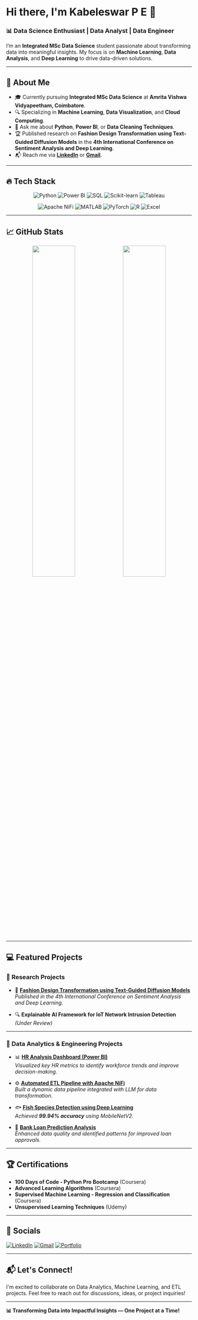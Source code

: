 # Hi there, I'm Kabeleswar P E 👋
### 📊 Data Science Enthusiast | Data Analyst | Data Engineer 

I’m an **Integrated MSc Data Science** student passionate about transforming data into meaningful insights. My focus is on **Machine Learning**, **Data Analysis**, and **Deep Learning** to drive data-driven solutions.

---

## 🌟 About Me
- 🎓 Currently pursuing **Integrated MSc Data Science** at **Amrita Vishwa Vidyapeetham, Coimbatore**.
- 🔍 Specializing in **Machine Learning**, **Data Visualization**, and **Cloud Computing**.
- 💬 Ask me about **Python**, **Power BI**, or **Data Cleaning Techniques**.
- 🏆 Published research on **Fashion Design Transformation using Text-Guided Diffusion Models** in the **4th International Conference on Sentiment Analysis and Deep Learning**.
- 📬 Reach me via [**LinkedIn**](https://www.linkedin.com/in/your-profile/) or [**Gmail**](mailto:your.email@gmail.com).

---

## 🔥 Tech Stack
<div align="center">

![Python](https://img.shields.io/badge/Python-3776AB?style=for-the-badge&logo=python&logoColor=white)
![Power BI](https://img.shields.io/badge/Power_BI-F2C811?style=for-the-badge&logo=powerbi&logoColor=black)
![SQL](https://img.shields.io/badge/SQL-4479A1?style=for-the-badge&logo=postgresql&logoColor=white)
![Scikit-learn](https://img.shields.io/badge/Scikit--learn-F7931E?style=for-the-badge&logo=scikit-learn&logoColor=white)
![Tableau](https://img.shields.io/badge/Tableau-E97627?style=for-the-badge&logo=tableau&logoColor=white)

![Apache NiFi](https://img.shields.io/badge/Apache%20NiFi-003545?style=for-the-badge&logo=apache&logoColor=white)
![MATLAB](https://img.shields.io/badge/MATLAB-0076A8?style=for-the-badge&logo=mathworks&logoColor=white)
![PyTorch](https://img.shields.io/badge/PyTorch-EE4C2C?style=for-the-badge&logo=pytorch&logoColor=white)
![R](https://img.shields.io/badge/R-276DC3?style=for-the-badge&logo=r&logoColor=white)
![Excel](https://img.shields.io/badge/Excel-217346?style=for-the-badge&logo=microsoft-excel&logoColor=white)

</div>

---

## 📈 GitHub Stats
<p align="center">
  <img width="48%" src="https://github-readme-stats.vercel.app/api?username=KB1629&show_icons=true&theme=dark" />
  <img width="48%" src="https://github-readme-streak-stats.herokuapp.com/?user=KB1629&theme=dark" />
</p>

---

## 💻 Featured Projects
### 🔬 **Research Projects**
- 🧥 **[Fashion Design Transformation using Text-Guided Diffusion Models](https://github.com/your-username/Fashion-Design-Transformation)**  
   *Published in the 4th International Conference on Sentiment Analysis and Deep Learning.*

- 🔍 **Explainable AI Framework for IoT Network Intrusion Detection** *(Under Review)*  

---

### 🔧 **Data Analytics & Engineering Projects**
- 📊 **[HR Analysis Dashboard (Power BI)](https://github.com/KB1629/HR-Analysis)**  
   *Visualized key HR metrics to identify workforce trends and improve decision-making.*

- ⚙️ **[Automated ETL Pipeline with Apache NiFi](https://github.com/KB1629/ETL-Pipeline-NiFi)**  
   *Built a dynamic data pipeline integrated with LLM for data transformation.*

- 🐟 **[Fish Species Detection using Deep Learning](https://github.com/KB1629/Fish-Detection)**  
   *Achieved **99.94% accuracy** using MobileNetV2.*

- 🏦 **[Bank Loan Prediction Analysis](https://github.com/KB1629/Bank-Loan-Analysis)**  
   *Enhanced data quality and identified patterns for improved loan approvals.*

---

## 🏆 Certifications
- **100 Days of Code - Python Pro Bootcamp** (Coursera)  
- **Advanced Learning Algorithms** (Coursera)  
- **Supervised Machine Learning - Regression and Classification** (Coursera)  
- **Unsupervised Learning Techniques** (Udemy)  

---

## 🔗 Socials
[![LinkedIn](https://img.shields.io/badge/LinkedIn-0A66C2?style=for-the-badge&logo=linkedin&logoColor=white)](https://www.linkedin.com/in/your-profile/)
[![Gmail](https://img.shields.io/badge/Gmail-D14836?style=for-the-badge&logo=gmail&logoColor=white)](mailto:your.email@gmail.com)
[![Portfolio](https://img.shields.io/badge/Portfolio-000?style=for-the-badge&logo=firefox&logoColor=white)](https://your-portfolio.com)

---

## 📬 Let's Connect!
I'm excited to collaborate on Data Analytics, Machine Learning, and ETL projects. Feel free to reach out for discussions, ideas, or project inquiries!

---

**📊 Transforming Data into Impactful Insights — One Project at a Time!**
